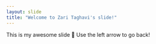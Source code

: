 ```yaml
---
layout: slide
title: "Welcome to Zari Taghavi's slide!"
---
```


This is my awesome slide :tada:
Use the left arrow to go back!
